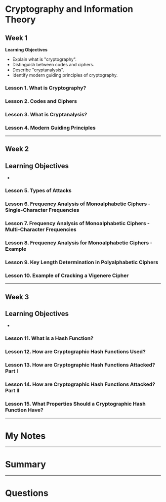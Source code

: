 # Cryptography and Information Theory

## Week 1

__Learning Objectives__

- Explain what is "cryptography".
- Distinguish between codes and ciphers.
- Describe "cryptanalysis".
- Identify modern guiding principles of cryptography.

### Lesson 1. What is Cryptography?
### Lesson 2. Codes and Ciphers
### Lesson 3. What is Cryptanalysis?
### Lesson 4. Modern Guiding Principles



---
## Week 2

__Learning Objectives__
- 
- 

### Lesson 5. Types of Attacks
### Lesson 6. Frequency Analysis of Monoalphabetic Ciphers - Single-Character Frequencies
### Lesson 7. Frequency Analysis of Monoalphabetic Ciphers - Multi-Character Frequencies
### Lesson 8. Frequency Analysis for Monoalphabetic Ciphers - Example
### Lesson 9. Key Length Determination in Polyalphabetic Ciphers
### Lesson 10. Example of Cracking a Vigenere Cipher






---
## Week 3

__Learning Objectives__
- 
- 

### Lesson 11. What is a Hash Function?
### Lesson 12. How are Cryptographic Hash Functions Used?
### Lesson 13. How are Cryptographic Hash Functions Attacked? Part I
### Lesson 14. How are Cryptographic Hash Functions Attacked? Part II
### Lesson 15. What Properties Should a Cryptographic Hash Function Have?


---
# My Notes


---
# Summary


---
# Questions

